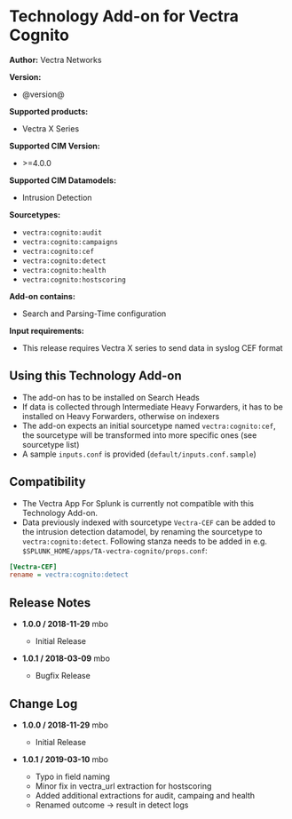 # Technology Add-on for Vectra Cognito

**Author:** Vectra Networks

**Version:**

* @version@

**Supported products:**

* Vectra X Series

**Supported CIM Version:**

* &gt;=4.0.0

**Supported CIM Datamodels:**

* Intrusion Detection

**Sourcetypes:**

* `vectra:cognito:audit`
* `vectra:cognito:campaigns`
* `vectra:cognito:cef`
* `vectra:cognito:detect`
* `vectra:cognito:health`
* `vectra:cognito:hostscoring`

**Add-on contains:**

* Search and Parsing-Time configuration

**Input requirements:**

* This release requires Vectra X series to send data in syslog CEF format

## Using this Technology Add-on

* The add-on has to be installed on Search Heads
* If data is collected through Intermediate Heavy Forwarders, it has to be installed on Heavy Forwarders, otherwise on indexers
* The add-on expects an initial sourcetype named `vectra:cognito:cef`, the sourcetype will be transformed into more specific ones (see sourcetype list)
* A sample `inputs.conf` is provided (`default/inputs.conf.sample`)

## Compatibility

* The Vectra App For Splunk is currently not compatible with this Technology Add-on.
* Data previously indexed with sourcetype `Vectra-CEF` can be added to the intrusion detection datamodel, by renaming the sourcetype to  `vectra:cognito:detect`.
Following stanza needs to be added in e.g. `$SPLUNK_HOME/apps/TA-vectra-cognito/props.conf`:

```ini
[Vectra-CEF]
rename = vectra:cognito:detect
```

## Release Notes

* **1.0.0 / 2018-11-29** mbo

  * Initial Release

* **1.0.1 / 2018-03-09** mbo

  * Bugfix Release

## Change Log

* **1.0.0 / 2018-11-29** mbo

  * Initial Release
  
* **1.0.1 / 2019-03-10** mbo

  * Typo in field naming
  * Minor fix in vectra_url extraction for hostscoring
  * Added additional extractions for audit, campaing and health
  * Renamed outcome -> result in detect logs
